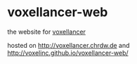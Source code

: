 voxellancer-web
===============

the website for [voxellancer](https://github.com/voxelinc/voxellancer)

hosted on http://voxellancer.chrdw.de and http://voxelinc.github.io/voxellancer-web/
